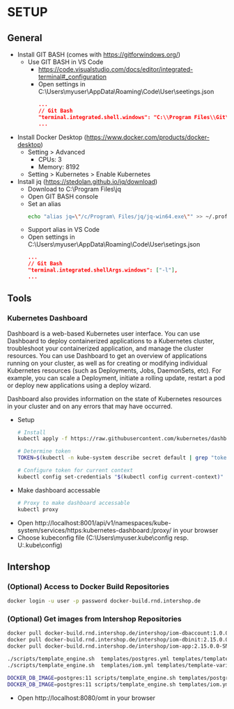 # SETUP

## General

* Install GIT BASH (comes with https://gitforwindows.org/)
    * Use GIT BASH in VS Code
        * https://code.visualstudio.com/docs/editor/integrated-terminal#_configuration
        * Open settings in C:\Users\myuser\AppData\Roaming\Code\User\seetings.json
            ```json
            ...
            // Git Bash
            "terminal.integrated.shell.windows": "C:\\Program Files\\Git\\bin\\bash.exe"
            ...
            ```
* Install Docker Desktop (https://www.docker.com/products/docker-desktop)
    * Setting > Advanced
        * CPUs: 3
        * Memory: 8192
    * Setting > Kubernetes > Enable Kubernetes
* Install jq (https://stedolan.github.io/jq/download)
    * Download to C:\Program Files\jq
    * Open GIT BASH console
    * Set an alias
        ```sh
        echo "alias jq=\"/c/Program\ Files/jq/jq-win64.exe\"" >> ~/.profile
        ```
    * Support alias in VS Code
    * Open settings in C:\Users\myuser\AppData\Roaming\Code\User\setings.json
        ```json
        ...
        // Git Bash
        "terminal.integrated.shellArgs.windows": ["-l"],
        ...
        ```

## Tools

### Kubernetes Dashboard
Dashboard is a web-based Kubernetes user interface. You can use Dashboard to deploy containerized applications to a Kubernetes cluster, troubleshoot your containerized application, and manage the cluster resources. You can use Dashboard to get an overview of applications running on your cluster, as well as for creating or modifying individual Kubernetes resources (such as Deployments, Jobs, DaemonSets, etc). For example, you can scale a Deployment, initiate a rolling update, restart a pod or deploy new applications using a deploy wizard.

Dashboard also provides information on the state of Kubernetes resources in your cluster and on any errors that may have occurred.

* Setup
    ```sh
    # Install
    kubectl apply -f https://raw.githubusercontent.com/kubernetes/dashboard/v1.10.1/src/deploy/recommended/kubernetes-dashboard.yaml
    
    # Determine token
    TOKEN=$(kubectl -n kube-system describe secret default | grep "token:" | sed -E 's/.*token: *//g')
    
    # Configure token for current context
    kubectl config set-credentials "$(kubectl config current-context)" --token="$TOKEN"
    ```
* Make dashboard accessable
    ```sh
    # Proxy to make dashboard accessable
    kubectl proxy
    ```
* Open http://localhost:8001/api/v1/namespaces/kube-system/services/https:kubernetes-dashboard:/proxy/ in your browser
* Choose kubeconfig file (C:\Users\myuser\.kube\config resp. U:\.kube\config)

## Intershop

### (Optional) Access to Docker Build Repositories
```sh
docker login -u user -p password docker-build.rnd.intershop.de
```

### (Optional) Get images from Intershop Repositories 
```sh
docker pull docker-build.rnd.intershop.de/intershop/iom-dbaccount:1.0.0.0-SNAPSHOT
docker pull docker-build.rnd.intershop.de/intershop/iom-dbinit:2.15.0.0-SNAPSHOT
docker pull docker-build.rnd.intershop.de/intershop/iom-app:2.15.0.0-SNAPSHOT
```


```sh
./scripts/template_engine.sh  templates/postgres.yml templates/template-variables | kubectl apply -f -
./scripts/template_engine.sh  templates/iom.yml templates/template-variables | kubectl apply -f -

DOCKER_DB_IMAGE=postgres:11 scripts/template_engine.sh templates/postgres.yml | kubectl apply -f -
DOCKER_DB_IMAGE=postgres:11 scripts/template_engine.sh templates/iom.yml | kubectl apply -f -

```

* Open http://localhost:8080/omt in your browser
